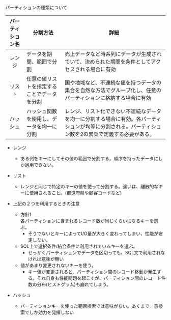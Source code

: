 パーティションの種類について

|パーティション名|分割方法|詳細|
|:------------:|------|---|
|レンジ|データを期間、範囲で分割|売上データなど時系列にデータが生成されていて、決められた期間を条件としてアクセスされる場合に有効|
|リスト|任意の値リストを指定することでデータを分割|国や地域など、不連続な値を持つデータの集合を自然な方法でグループ化し、任意のパーティションに格納する場合に有効|
|ハッシュ|ハッシュ関数を使用し、データを均一に分割|レンジ、リスト化できない不連続なデータを均一に分割する場合に有効。各パーティションが均等に分割される。パーティション数を2の累乗で定義する必要がある。|

* レンジ
  * ある列をキーにしてその値の範囲で分割する。順序を持ったデータにしか適用できない。


* リスト
  * レンジと同じで特定のキーの値を使って分割する。違いは、離散的なキーに使用されること。(都道府県や顧客コードなど)


* 上記の２つを利用するときの注意
  * 方針1  
    各パーティションに含まれるレコード数が同じくらいになるキーを選ぶ。
    * そうでないとキーによってI/O量が大きく変わってしまい、性能が安定しない。
  * SQL上で選択条件/結合条件に利用されているキーを選ぶ。
    * せっかくパーティションでデータを区切っても、SQL文で利用されなければ意味が無い
  * 値があまり変更されないキーを使う。
    * キー値が変更されると、パーティション間のレコード移動が発生する。それ自身も性能問題を起こすが、パーティション間のレコード件数の分布(ヒストグラム)も崩れてしまう。


* ハッシュ
  * パーティションキーを使った範囲検索では意味がない。あくまで一意検索でしか効力を発揮しない
